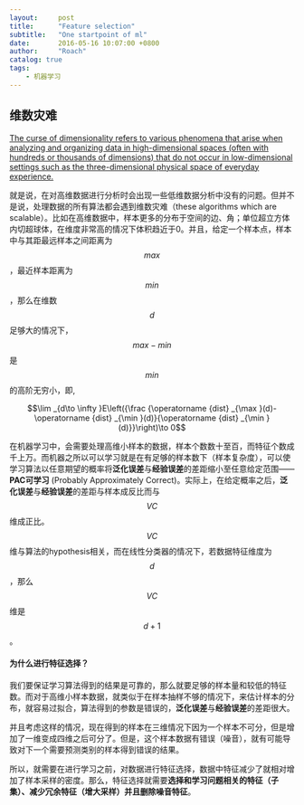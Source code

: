 ```yaml
---
layout:     post
title:      "Feature selection"
subtitle:   "One startpoint of ml"
date:       2016-05-16 10:07:00 +0800
author:     "Roach"
catalog: true
tags:
    - 机器学习
---
```


## 维数灾难

[The curse of dimensionality refers to various phenomena that arise when analyzing and organizing data in high-dimensional spaces (often with hundreds or thousands of dimensions) that do not occur in low-dimensional settings such as the three-dimensional physical space of everyday experience.](https://en.wikipedia.org/wiki/Curse_of_dimensionality)

就是说，在对高维数据进行分析时会出现一些低维数据分析中没有的问题。但并不是说，处理数据的所有算法都会遇到维数灾难（these algorithms which are scalable）。比如在高维数据中，样本更多的分布于空间的边、角；单位超立方体内切超球体，在维度非常高的情况下体积趋近于0。并且，给定一个样本点，样本中与其距最远样本之间距离为 $$max$$，最近样本距离为 $$min$$，那么在维数 $$d$$ 足够大的情况下，$$max - min$$ 是 $$min$$ 的高阶无穷小，即,

$$\lim _{d\to \infty }E\left({\frac {\operatorname {dist} _{\max }(d)-\operatorname {dist} _{\min }(d)}{\operatorname {dist} _{\min }(d)}}\right)\to 0$$

在机器学习中，会需要处理高维小样本的数据，样本个数数十至百，而特征个数成千上万。而机器之所以可以学习就是在有足够的样本数下（样本复杂度），可以使学习算法以任意期望的概率将**泛化误差**与**经验误差**的差距缩小至任意给定范围——**PAC可学习** (Probably Approximately Correct)。实际上，在给定概率之后，**泛化误差**与**经验误差**的差距与样本成反比而与 $$VC$$维成正比。$$VC$$维与算法的hypothesis相关，而在线性分类器的情况下，若数据特征维度为 $$d$$，那么$$VC$$维是 $$d+1$$。

#### 为什么进行特征选择？

我们要保证学习算法得到的结果是可靠的，那么就要足够的样本量和较低的特征数。而对于高维小样本数据，就类似于在样本抽样不够的情况下，来估计样本的分布，就容易过拟合，算法得到的参数是错误的，**泛化误差**与**经验误差**的差距很大。

并且考虑这样的情况，现在得到的样本在三维情况下因为一个样本不可分，但是增加了一维变成四维之后可分了。但是，这个样本数据有错误（噪音），就有可能导致对下一个需要预测类别的样本得到错误的结果。

所以，就需要在进行学习之前，对数据进行特征选择，数据中特征减少了就相对增加了样本采样的密度。那么，特征选择就需要**选择和学习问题相关的特征（子集）、减少冗余特征（增大采样）并且删除噪音特征**。
